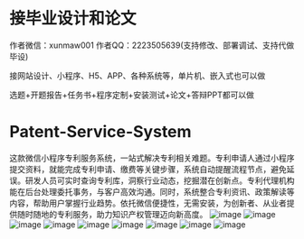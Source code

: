 # 接毕业设计和论文
作者微信：xunmaw001  作者QQ：2223505639(支持修改、部署调试、支持代做毕设)

接网站设计、小程序、H5、APP、各种系统等，单片机、嵌入式也可以做

选题+开题报告+任务书+程序定制+安装测试+论文+答辩PPT都可以做
# Patent-Service-System
这款微信小程序专利服务系统，一站式解决专利相关难题。专利申请人通过小程序提交资料，就能完成专利申请、缴费等关键步骤，系统自动提醒流程节点，避免延误。研发人员可实时查询专利库，洞察行业动态，挖掘潜在创新点。专利代理机构能在后台处理委托事务，与客户高效沟通。同时，系统整合专利资讯、政策解读等内容，帮助用户掌握行业趋势。依托微信便捷性，无需安装，为创新者、从业者提供随时随地的专利服务，助力知识产权管理迈向新高度。 
![image](https://github.com/user-attachments/assets/2d45ad3c-83f3-4a0f-be42-57f5c4849f73)
![image](https://github.com/user-attachments/assets/b5dfcf1d-c0ba-4019-b02f-2ba7ef6967c1)
![image](https://github.com/user-attachments/assets/9d8a931d-46d0-4ac6-96ef-c6bdc92f0436)
![image](https://github.com/user-attachments/assets/357d280c-fbb2-4437-b5ef-551adadb5239)
![image](https://github.com/user-attachments/assets/e2fe17f3-7a41-4c4f-8ed6-10d9bd74d572)
![image](https://github.com/user-attachments/assets/10084fd4-4a04-4d2c-aab0-b21e006f2dca)
![image](https://github.com/user-attachments/assets/bff1e442-621f-4307-9765-4a47365606cc)
![image](https://github.com/user-attachments/assets/9c6db4ec-ea44-441c-98b3-716e70ef141c)
![image](https://github.com/user-attachments/assets/519442cf-acad-4690-bf5e-2aed6a3d62d5)
